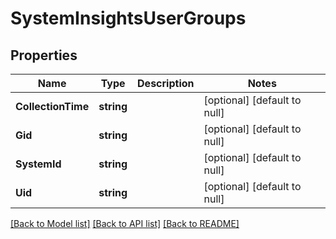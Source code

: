 # SystemInsightsUserGroups

## Properties
Name | Type | Description | Notes
------------ | ------------- | ------------- | -------------
**CollectionTime** | **string** |  | [optional] [default to null]
**Gid** | **string** |  | [optional] [default to null]
**SystemId** | **string** |  | [optional] [default to null]
**Uid** | **string** |  | [optional] [default to null]

[[Back to Model list]](../README.md#documentation-for-models) [[Back to API list]](../README.md#documentation-for-api-endpoints) [[Back to README]](../README.md)

